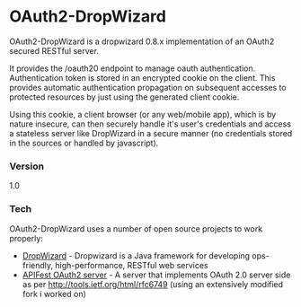 # OAuth2-DropWizard

OAuth2-DropWizard is a dropwizard 0.8.x implementation of an OAuth2 secured RESTful server.

It provides the /oauth20 endpoint to manage oauth authentication. Authentication token is stored in an encrypted cookie on the client. This provides automatic authentication propagation on subsequent accesses to protected resources by just using the generated client cookie.

Using this cookie, a client browser (or any web/mobile app), which is by nature insecure, can then securely handle it's user's credentials and access a stateless server like DropWizard in a secure manner (no credentials stored in the sources or handled by javascript).

### Version
1.0

### Tech

OAuth2-DropWizard uses a number of open source projects to work properly:

* [DropWizard] - Dropwizard is a Java framework for developing ops-friendly, high-performance, RESTful web services
* [APIFest OAuth2 server] - A server that implements OAuth 2.0 server side as per http://tools.ietf.org/html/rfc6749 (using  an extensively modified fork i worked on)

[DropWizard]:http://www.dropwizard.io/
[APIFest OAuth2 server]:https://github.com/edeoliveira/apifest-oauth20
